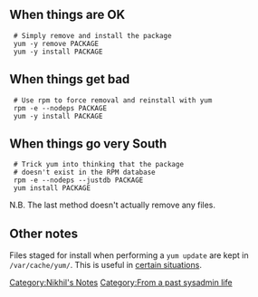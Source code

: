 When things are OK
------------------

` # Simply remove and install the package`  
` yum -y remove PACKAGE`  
` yum -y install PACKAGE`

When things get bad
-------------------

` # Use rpm to force removal and reinstall with yum`  
` rpm -e --nodeps PACKAGE`  
` yum -y install PACKAGE`

When things go very South
-------------------------

` # Trick yum into thinking that the package`  
` # doesn't exist in the RPM database`  
` rpm -e --nodeps --justdb PACKAGE`  
` yum install PACKAGE`

N.B. The last method doesn't actually remove any files.

Other notes
-----------

Files staged for install when performing a `yum update` are kept in
`/var/cache/yum/`. This is useful in [certain
situations](http://fir3net.com/Redhat-/-Fedora/yum-update-shows-module-object-has-no-attribute-httpshandler-error.html).

[Category:Nikhil's Notes](Category:Nikhil's_Notes "wikilink")
[Category:From a past sysadmin
life](Category:From_a_past_sysadmin_life "wikilink")

